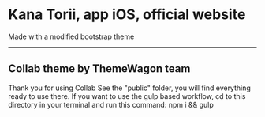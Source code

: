 # Kana Torii, app iOS, official website

Made with a modified bootstrap theme

---

## Collab theme by ThemeWagon team

Thank you for using Collab See the "public" folder, you will find everything ready to use there. If you want to use the gulp based workflow, cd to this directory in your terminal and run this command: npm i && gulp
